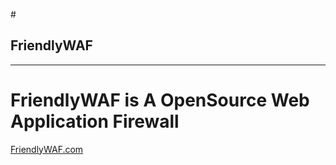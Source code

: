 #<h2>FriendlyWAF</h2>
____

# FriendlyWAF is A OpenSource Web Application Firewall

<a href="https://friendlywaf.com/">FriendlyWAF.com</a>
